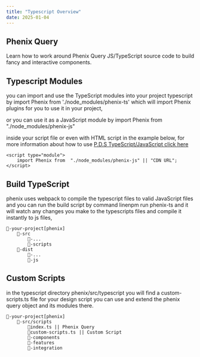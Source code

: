 ```yaml
---
title: "Typescript Overview"
date: 2025-01-04
---
```


## Phenix Query

Learn how to work around Phenix Query JS/TypeScript source code to build fancy and interactive components.

## Typescript Modules

you can import and use the TypeScript modules into your project typescript by import Phenix from './node\_modules/phenix-ts' which will import Phenix plugins for you to use it in your project,

or you can use it as a JavaScript module by import Phenix from "./node\_modules/phenix-js"

inside your script file or even with HTML script in the example below, for more information about how to use [P.D.S TypeScript/JavaScript click here](https://phenixthemes.com/pds-docs/category/typescript-js/)

```
<script type="module">
    import Phenix from  "./node_modules/phenix-js" || "CDN URL";
</script>
```

## Build TypeScript

phenix uses webpack to compile the typescript files to valid JavaScript files and you can run the build script by command linenpm run phenix-ts and it will watch any changes you make to the typescripts files and compile it instantly to js files,

```
💼-your-project[phenix]
    📂-src
        📁-...
        📁-scripts
    📂-dist
        📁-...
        📁-js
```

## Custom Scripts

in the typescript directory phenix/src/typescript you will find a custom-scripts.ts file for your design script you can use and extend the phenix query object and its modules there.

```
💼-your-project[phenix]
    📂-src/scripts
        📄index.ts || Phenix Query
        📄custom-scripts.ts⠀|| Custom Script
        📁-components
        📁-features
        📁-integration
```
